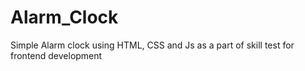 # Alarm_Clock
Simple Alarm clock using HTML, CSS and Js as a part of skill test for frontend development

